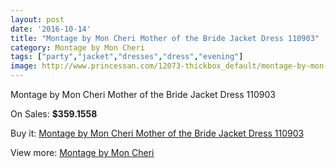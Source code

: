 ```yaml
---
layout: post
date: '2016-10-14'
title: "Montage by Mon Cheri Mother of the Bride Jacket Dress 110903"
category: Montage by Mon Cheri
tags: ["party","jacket","dresses","dress","evening"]
image: http://www.princessan.com/12073-thickbox_default/montage-by-mon-cheri-mother-of-the-bride-jacket-dress-110903.jpg
---
```

Montage by Mon Cheri Mother of the Bride Jacket Dress 110903

On Sales: **$359.1558**
<a href="https://www.princessan.com/en/montage-by-mon-cheri/5677-montage-by-mon-cheri-mother-of-the-bride-jacket-dress-110903.html"><amp-img layout="responsive" width="600" height="600" src="//www.princessan.com/12073-thickbox_default/montage-by-mon-cheri-mother-of-the-bride-jacket-dress-110903.jpg" alt="Montage by Mon Cheri Mother of the Bride Jacket Dress 110903 0" /></a>

Buy it: [Montage by Mon Cheri Mother of the Bride Jacket Dress 110903](https://www.princessan.com/en/montage-by-mon-cheri/5677-montage-by-mon-cheri-mother-of-the-bride-jacket-dress-110903.html "Montage by Mon Cheri Mother of the Bride Jacket Dress 110903")

View more: [Montage by Mon Cheri](https://www.princessan.com/en/45-montage-by-mon-cheri "Montage by Mon Cheri")